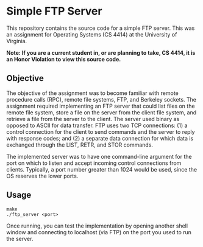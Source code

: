 Simple FTP Server
=================
This repository contains the source code for a simple FTP server. This was an assignment for Operating Systems (CS 4414) at the University of Virginia.

**Note: If you are a current student in, or are planning to take, CS 4414, it is an Honor Violation to view this source code.**



Objective
---------
The objective of the assignment was to become familiar with remote procedure calls (RPC), remote file systems, FTP, and Berkeley sockets. The assignment required implementing an FTP server that could list files on the remote file system, store a file on the server from the client file system, and retrieve a file from the server to the client. The server used binary as opposed to ASCII for data transfer. FTP uses two TCP connections: (1) a control connection for the client to send commands and the server to reply with response codes; and (2) a separate data connection for which data is exchanged through the LIST, RETR, and STOR commands.

The implemented server was to have one command-line argument for the port on which to listen and accept incoming control connections from clients. Typically, a port number greater than 1024 would be used, since the OS reserves the lower ports.



Usage
-----
```
make
./ftp_server <port>
```

Once running, you can test the implementation by opening another shell window and connecting to localhost (via FTP) on the port you used to run the server.